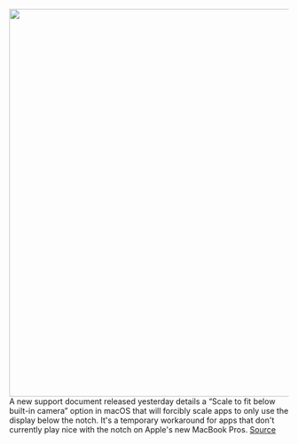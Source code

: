 <img src='https://cdn.vox-cdn.com/thumbor/DuqnGk8E40haTtEFReYqwci6ENc=/0x0:2672x1857/1200x800/filters:focal(1124x134:1550x560)/cdn.vox-cdn.com/uploads/chorus_image/image/70055756/Screen_Shot_2021_10_28_at_1.13.50_AM.0.png' width='700px' /><br/>
A new support document released yesterday details a “Scale to fit below built-in camera” option in macOS that will forcibly scale apps to only use the display below the notch. It's a temporary workaround for apps that don't currently play nice with the notch on Apple's new MacBook Pros.
<a href='https://www.theverge.com/2021/10/28/22750236/apple-macbook-pro-hide-notch-fix-scale-to-fit'> Source <a/>